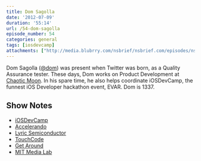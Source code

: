 ```yaml
---
title: Dom Sagolla
date: '2012-07-09'
duration: '55:14'
url: /54-dom-sagolla
episode_number: 54
categories: general
tags: [iosdevcamp]
attachments: ["http://media.blubrry.com/nsbrief/nsbrief.com/episodes/nsbrief_54_dom_sagolla.m4a"]
---
```


Dom Sagolla ([@dom](http://twitter.com/dom)) was present when Twitter was born, as a Quality Assurance tester. These days, Dom works on Product Development at [Chaotic Moon](http://chaoticmoon.com). In his spare time, he also helps coordinate iOSDevCamp, the funnest iOS Developer hackathon event, EVAR. Dom is 1337.

## Show Notes
- [iOSDevCamp](http://iosdevcamp.org)
- [Accelerando](http://en.wikipedia.org/wiki/Accelerando_(novel))
- [Lyric Semiconductor](http://www.lyricsemiconductor.com/)
- [TouchCode](https://github.com/touchcode)
- [Get Around](http://www.getaround.com/)
- [MIT Media Lab](http://www.media.mit.edu/)

